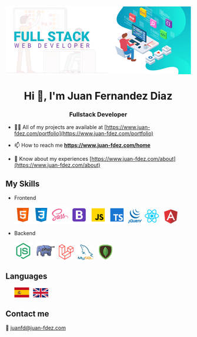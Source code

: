 
![fullstack](/images/fullstack1.jpg)

<h1 align="center">Hi 👋, I'm Juan Fernandez Diaz</h1>
<h3 align="center">Fullstack Developer</h3>

- 👨‍💻 All of my projects are available at [https://www.juan-fdez.com/portfolio](https://www.juan-fdez.com/portfolio)

- 📫 How to reach me **https://www.juan-fdez.com/home**

- 📄 Know about my experiences [https://www.juan-fdez.com/about](https://www.juan-fdez.com/about)

## My Skills

- Frontend
  <p>
    <img src="/images/html5.png" width="46px" height="48px" /> 
    <img src="/images/css3.png" width="46px" height="48px" /> 
    <img src="/images/sass.png" width="48px" /> 
    <img src="/images/bootstrap.png" width="48px" />
    <img src="/images/javascript.png" width="48px" />
    <img src="/images/typescript.png" width="48px" />
    <img src="/images/jquery.png" width="42px" />
    <img src="/images/react.png" width="42px" /> &nbsp;
    <img src="/images/angular.png" width="37px" />
  </p>

- Backend
   <p>
    <img src="/images/node.png" width="48px" /> &nbsp;
    <img src="/images/php.png" width="50px" /> &nbsp;
    <img src="/images/laravel.png" width="40px" /> &nbsp;
    <img src="/images/mysql.png" width="42px" /> &nbsp;
    <img src="/images/mongo.png" width="42px" />
  </p>
  
## Languages

  <p>
    &nbsp; &nbsp; &nbsp; <img src="/images/spain.png" width="40px" /> &nbsp;
    <img src="/images/united-kingdom.png" width="41px" height="25px" /> 
  </p> 
  
## Contact me

   📧 [juanfd@juan-fdez.com](https://www.juan-fdez.com/contact)
   
